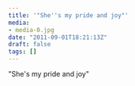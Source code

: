 ```yaml
---
title: '"She''s my pride and joy"'
media:
- media-0.jpg
date: "2011-09-01T18:21:13Z"
draft: false
tags: []
---
```

"She's my pride and joy"
